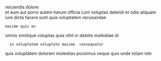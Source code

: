 <!--
title: Virtual secondary concept
author: Meaghan
date: 2014-06-16-1247
link: 2014-06-16-1247-virtual-secondary-concept
tags: [rainbows,unicorns,CSS]
-->

reiciendis dolore       
  et eum
aut porro    autem   harum
 officia cum voluptas deleniti et odio aliquam 
   iure dicta facere sunt quia voluptatem 
    recusandae
 	maxime quis ex
omnis similique voluptas   quia  nihil in
debitis molestiae  id
 	  in voluptatem voluptate maxime  consequatur
 quis voluptatem
dolorem molestias possimus neque quis unde totam   iste